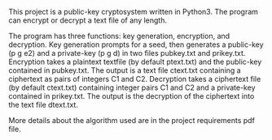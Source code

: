 This project is a public-key cryptosystem written in Python3. The program can encrypt or decrypt a text file of any length. 

The program has three functions: key generation, encryption, and decryption. Key generation prompts for a seed, then generates a public-key (p g e2) and a private-key (p g d) in two files pubkey.txt and prikey.txt. Encryption takes a plaintext textfile (by default ptext.txt) and the public-key contained in pubkey.txt. The output is a text file ctext.txt containing a ciphertext as pairs of integers C1 and C2. Decryption takes a ciphertext file (by default ctext.txt) containing integer pairs C1 and C2 and a private-key contained in prikey.txt. The output is the decryption of the ciphertext into the text file dtext.txt.

More details about the algorithm used are in the project requirements pdf file.

